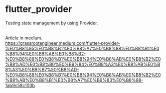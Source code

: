 # flutter_provider
Testing state management by using Provider.<br><br>

Article in medium.<br>
https://grassrootengineer.medium.com/flutter-provider-%E0%B8%95%E0%B8%B1%E0%B8%A7%E0%B8%88%E0%B8%B1%E0%B8%94%E0%B8%AB%E0%B8%B2-%E0%B8%88%E0%B8%B1%E0%B8%94%E0%B8%AB%E0%B8%B2%E0%B8%AD%E0%B8%B0%E0%B9%84%E0%B8%A3%E0%B8%AB%E0%B8%A3%E0%B8%B7%E0%B8%AD-%E0%B8%88%E0%B8%B1%E0%B8%94%E0%B8%AB%E0%B8%B2%E0%B8%AB%E0%B8%B1%E0%B8%A7%E0%B9%83%E0%B8%88-1ab9c58c103b
